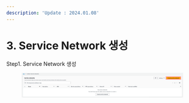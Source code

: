 ```yaml
---
description: 'Update : 2024.01.08'
---
```


# 3. Service Network 생성

Step1. Service Network 생성

<figure><img src="../.gitbook/assets/image.png" alt=""><figcaption></figcaption></figure>

